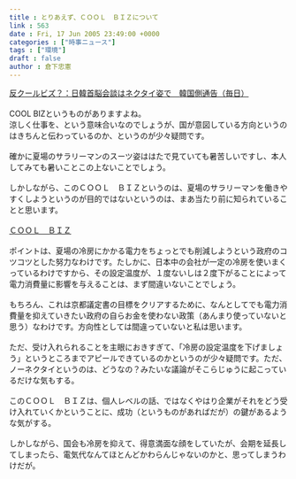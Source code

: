 ```yaml
---
title : とりあえず、ＣＯＯＬ　ＢＩＺについて
link : 563
date : Fri, 17 Jun 2005 23:49:00 +0000
categories : ["時事ニュース"]
tags : ["環境"]
draft : false
author : 倉下忠憲
---
```


<A HREF="http://www.mainichi-msn.co.jp/today/news/20050618k0000m010156000c.html" TARGET="_blank">反クールビズ？：日韓首脳会談はネクタイ姿で　韓国側通告（毎日）</A><BR><BR>COOL BIZというものがありますよね。<BR>涼しく仕事を、という意味合いなのでしょうが、国が意図している方向というのはきちんと伝わっているのか、というのが少々疑問です。<BR><BR>確かに夏場のサラリーマンのスーツ姿ははたで見ていても暑苦しいですし、本人してみても暑いことこの上ないことでしょう。<BR><BR>しかしながら、このＣＯＯＬ　ＢＩＺというのは、夏場のサラリーマンを働きやすくしようというのが目的ではないというのは、まあ当たり前に知られていることと思います。<BR><BR><A HREF="http://www.env.go.jp/earth/info/coolbiz/" TARGET="_blank">ＣＯＯＬ　ＢＩＺ</A><BR><BR>ポイントは、夏場の冷房にかかる電力をちょっとでも削減しようという政府のコツコツとした努力なわけです。たしかに、日本中の会社が一定の冷房を使いまくっているわけですから、その設定温度が、１度ないしは２度下がることによって電力消費量に影響を与えることは、まず間違いないことでしょう。<BR><BR>もちろん、これは京都議定書の目標をクリアするために、なんとしてでも電力消費量を抑えていきたい政府の自らお金を使わない政策（あんまり使っていないと思う）なわけです。方向性としては間違っていないと私は思います。<BR><BR>ただ、受け入れられることを主眼におきすぎて、「冷房の設定温度を下げましょう」というところまでアピールできているのかというのが少々疑問です。ただ、ノーネクタイというのは、どうなの？みたいな議論がそこらじゅうに起こっているだけな気もする。<BR><BR>このＣＯＯＬ　ＢＩＺは、個人レベルの話、ではなくやはり企業がそれをどう受け入れていくかということに、成功（というものがあればだが）の鍵があるような気がする。<BR><BR>しかしながら、国会も冷房を抑えて、得意満面な顔をしていたが、会期を延長してしまったら、電気代なんてほとんどかわらんじゃないのかと、思ってしまうわけだが。<br><br>
